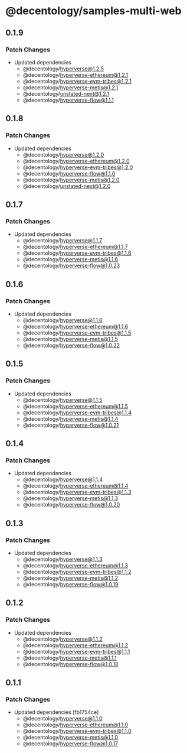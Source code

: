 # @decentology/samples-multi-web

## 0.1.9

### Patch Changes

-   Updated dependencies
    -   @decentology/hyperverse@1.2.5
    -   @decentology/hyperverse-ethereum@1.2.1
    -   @decentology/hyperverse-evm-tribes@1.2.1
    -   @decentology/hyperverse-metis@1.2.1
    -   @decentology/unstated-next@1.2.1
    -   @decentology/hyperverse-flow@1.1.1

## 0.1.8

### Patch Changes

-   Updated dependencies
    -   @decentology/hyperverse@1.2.0
    -   @decentology/hyperverse-ethereum@1.2.0
    -   @decentology/hyperverse-evm-tribes@1.2.0
    -   @decentology/hyperverse-flow@1.1.0
    -   @decentology/hyperverse-metis@1.2.0
    -   @decentology/unstated-next@1.2.0

## 0.1.7

### Patch Changes

-   Updated dependencies
    -   @decentology/hyperverse@1.1.7
    -   @decentology/hyperverse-ethereum@1.1.7
    -   @decentology/hyperverse-evm-tribes@1.1.6
    -   @decentology/hyperverse-metis@1.1.6
    -   @decentology/hyperverse-flow@1.0.23

## 0.1.6

### Patch Changes

-   Updated dependencies
    -   @decentology/hyperverse@1.1.6
    -   @decentology/hyperverse-ethereum@1.1.6
    -   @decentology/hyperverse-evm-tribes@1.1.5
    -   @decentology/hyperverse-metis@1.1.5
    -   @decentology/hyperverse-flow@1.0.22

## 0.1.5

### Patch Changes

-   Updated dependencies
    -   @decentology/hyperverse@1.1.5
    -   @decentology/hyperverse-ethereum@1.1.5
    -   @decentology/hyperverse-evm-tribes@1.1.4
    -   @decentology/hyperverse-metis@1.1.4
    -   @decentology/hyperverse-flow@1.0.21

## 0.1.4

### Patch Changes

-   Updated dependencies
    -   @decentology/hyperverse@1.1.4
    -   @decentology/hyperverse-ethereum@1.1.4
    -   @decentology/hyperverse-evm-tribes@1.1.3
    -   @decentology/hyperverse-metis@1.1.3
    -   @decentology/hyperverse-flow@1.0.20

## 0.1.3

### Patch Changes

-   Updated dependencies
    -   @decentology/hyperverse@1.1.3
    -   @decentology/hyperverse-ethereum@1.1.3
    -   @decentology/hyperverse-evm-tribes@1.1.2
    -   @decentology/hyperverse-metis@1.1.2
    -   @decentology/hyperverse-flow@1.0.19

## 0.1.2

### Patch Changes

-   Updated dependencies
    -   @decentology/hyperverse@1.1.2
    -   @decentology/hyperverse-ethereum@1.1.2
    -   @decentology/hyperverse-evm-tribes@1.1.1
    -   @decentology/hyperverse-metis@1.1.1
    -   @decentology/hyperverse-flow@1.0.18

## 0.1.1

### Patch Changes

-   Updated dependencies [fb1754ce]
    -   @decentology/hyperverse@1.1.0
    -   @decentology/hyperverse-ethereum@1.1.0
    -   @decentology/hyperverse-evm-tribes@1.1.0
    -   @decentology/hyperverse-metis@1.1.0
    -   @decentology/hyperverse-flow@1.0.17
